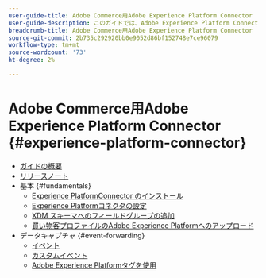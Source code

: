 ```yaml
---
user-guide-title: Adobe Commerce用Adobe Experience Platform Connector
user-guide-description: このガイドでは、Adobe Experience Platform Connector for Adobe Commerceを使用する詳しい手順を説明します。
breadcrumb-title: Adobe Commerce用Adobe Experience Platform Connector
source-git-commit: 2b735c292920bb0e9052d86bf152748e7ce96079
workflow-type: tm+mt
source-wordcount: '73'
ht-degree: 2%

---
```


# Adobe Commerce用Adobe Experience Platform Connector {#experience-platform-connector}

- [ガイドの概要](overview.md)
- [リリースノート](release-notes.md)
- 基本 {#fundamentals}
   - [Experience PlatformConnector のインストール](install.md)
   - [Experience Platformコネクタの設定](connect-data.md)
   - [XDM スキーマへのフィールドグループの追加](update-xdm.md)
   - [買い物客プロファイルのAdobe Experience Platformへのアップロード](profile.md)
- データキャプチャ {#event-forwarding}
   - [イベント](events.md)
   - [カスタムイベント](custom-events.md)
   - [Adobe Experience Platformタグを使用](using-tags.md)
